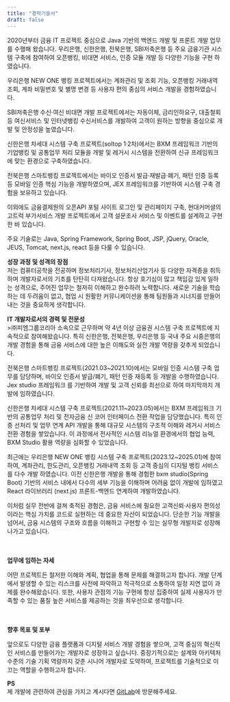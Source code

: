 ```yaml
---
title: "경력기술서"
draft: false
---
```

2020년부터 금융 IT 프로젝트 중심으로 Java 기반의 백엔드 개발 및 프론트 개발 업무를 수행해 왔습니다. 우리은행, 신한은행, 전북은행, SBI저축은행 등 주요 금융기관 시스템 구축에 참여하여 오픈뱅킹, 비대면 서비스, 인증 모듈 개발 등 다양한 기능을 구현 하였습니다.

우리은행 NEW ONE 뱅킹 프로젝트에서는 계좌관리 및 조회 기능, 오픈뱅킹 거래내역조회, 계좌 비밀번호 및 별명 변경 등 사용자 편의 중심의 서비스 개발을 경험하였습니다.

SBI저축은행 수신·여신 비대면 개발 프로젝트에서는 자동이체, 금리인하요구, 대출철회 등 여신서비스 및 인터넷뱅킹 수신서비스를 개발하여 고객이 원하는 방향을 중심으로 개발 및 안정성을 높였습니다.

신한은행 차세대 시스템 구축 프로젝트(soltop 1·2차)에서는 BXM 프레임워크 기반의 기업뱅킹 및 공통업무 처리 모듈을 개발 및 레거시 시스템을 전환하여 신규 프레임워크에 맞는 환경으로 구축하였습니다.

전북은행 스마트뱅킹 프로젝트에서는 바이오 인증서 발급·재발급·폐기, 패턴 인증 등록 등 모바일 인증 핵심 기능을 개발하였으며, JEX 프레임워크를 기반하여 시스템 구축 경험을 보유하고 있습니다.

이외에도 금융결제원의 오픈API 포털 사이트 로그인 및 관리페이지 구축, 현대커머셜의 고트럭 부가서비스 개발 프로젝트에서 고객 설문조사 서비스 및 이벤트를 설계하고 구현한 바 있습니다.

주요 기술로는 Java, Spring Framework, Spring Boot, JSP, jQuery, Oracle, JEUS, Tomcat, next.js, react 등을 다룰 수 있습니다.


**성장 과정 및 성격의 장점**
<br/>저는 컴퓨터공학을 전공하며 정보처리기사, 정보처리산업기사 등 다양한 자격증을 취득하며 개발자로서의 기초를 탄탄히 다져왔습니다. 항상 호기심이 많고 책임감 있게 일하는 성격으로, 주어진 업무는 철저히 이해하고 완수하려 노력합니다. 새로운 기술을 학습하는 데 두려움이 없고, 협업 시 원활한 커뮤니케이션을 통해 팀원들과 시너지를 만들어내는 것을 중요하게 생각합니다.

**IT 개발자로서의 경력 및 전문성**
<br/>>㈜피엠그룹코리아 소속으로 근무하며 약 4년 이상 금융권 시스템 구축 프로젝트에 지속적으로 참여해왔습니다. 특히 신한은행, 전북은행, 우리은행 등 국내 주요 시중은행의 개발 경험을 통해 금융 서비스에 대한 높은 이해도와 실전 개발 역량을 갖추게 되었습니다.

전북은행 스마트뱅킹 프로젝트(2021.03~2021.10)에서는 모바일 인증 시스템 구축 업무를 담당하며, 바이오 인증서 발급/폐기, 패턴 인증 재등록 등 개발을 수행하였습니다. Jex studio 프레임워크 를 기반하여 개발 및 고객 신뢰를 최선으로 하여 마지막까지 개발에 임하였습니다.

신한은행 차세대 시스템 구축 프로젝트(2021.11~2023.05)에서는 BXM 프레임워크 기반의 공통업무 처리 및 전자금융 신 코어 인터페이스 전환 작업을 담당했습니다. 특히 인증 선처리 및 업무 연계 API 개발을 통해 대규모 시스템의 구조적 이해와 레거시 서비스 전환 경험을 쌓았습니다. 이 과정에서 전사적인 시스템 리뉴얼 환경에서의 협업 능력, BXM Studio 활용 역량을 심화할 수 있었습니다.

최근에는 우리은행 NEW ONE 뱅킹 시스템 구축 프로젝트(2023.12~2025.01)에 참여하여, 계좌관리, 한도관리, 오픈뱅킹 거래내역 조회 등 고객 중심의 디지털 뱅킹 서비스를 다수 개발 하였습니다. 이전 신한은행 개발을 통해 경험한 bxm studio(Spring Boot) 기반의 서비스 내에서 다수의 세부 기능을 이해하며 어려움 없이 개발에 임하였고 React 라이브러리 (next.js) 프론트-백엔드 연계하여 개발하였습니다.

이처럼 실무 전반에 걸쳐 축적된 경험은, 금융 서비스에 필요한 고객신뢰·사용자 편의성이라는 핵심 가치를 코드로 실현하는 데 중요한 자산이 되었습니다. 단순한 기능 개발을 넘어서, 금융 시스템의 구조와 흐름을 이해하고 구현할 수 있는 실무형 개발자로 성장해 나가고 있습니다.

<br/><br/>
**업무에 임하는 자세**

어떤 프로젝트든 철저한 이해와 계획, 협업을 통해 문제를 해결하고자 합니다. 개발 단계에서 발생할 수 있는 리스크를 사전에 파악하고 적극적으로 소통하여 일정 지연 없이 과제를 완수해왔습니다. 또한, 사용자 관점의 기능 구현에 항상 집중하여 실제 사용자가 만족할 수 있는 품질 높은 서비스를 제공하는 것을 최우선으로 생각합니다.

<br/><br/>
**향후 목표 및 포부**

앞으로도 다양한 금융 플랫폼과 디지털 서비스 개발 경험을 쌓으며, 고객 중심의 혁신적인 서비스를 만들어가는 개발자로 성장하고 싶습니다. 중장기적으로는 설계와 아키텍처 수준의 기술 기획 역량까지 갖춘 시니어 개발자로 도약하여, 프로젝트를 기술적으로 이끄는 역할을 수행하고자 합니다.


**PS**
<br/>제 개발에 관련하여 관심을 가지고 계시다면 [GitLab](https://dchahyunho-gitlab.duckdns.org/explore)에 방문해주세요.
